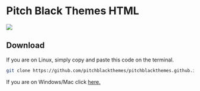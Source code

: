 # Pitch Black Themes HTML

<img src="https://github.com/pitchblackthemes/pitchblackthemes.github.io/blob/master/pb.png"/>

## Download 

If you are on Linux, simply copy and paste this code on the terminal.

```bash
git clone https://github.com/pitchblackthemes/pitchblackthemes.github.io.git
```

If you are on Windows/Mac click <a href="https://github.com/pitchblackthemes/pitchblackthemes.github.io/archive/master.zip">here.</a>
